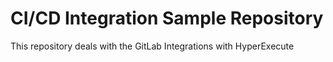 # CI/CD Integration Sample Repository
This repository deals with the GitLab Integrations with HyperExecute
